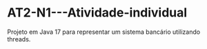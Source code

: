 # AT2-N1---Atividade-individual
Projeto em Java 17 para representar um sistema bancário utilizando threads.
